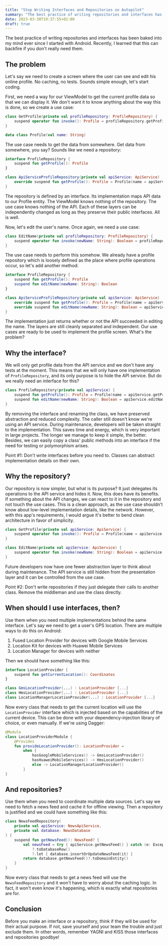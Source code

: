 ```yaml
---
title: "Stop Writing Interfaces and Repositories on Autopilot"
summary: "The best practice of writing repositories and interfaces has been baked into my mind ever since I started with Android. Recently, I learned that this can backfire if you don't really need them."
date: 2023-03-30T19:37:55+02:00
draft: true
---
```


The best practice of writing repositories and interfaces has been baked into my mind ever since I started with Android. Recently, I learned that this can backfire if you don't really need them.

## The problem
Let's say we need to create a screen where the user can see and edit his online profile. No caching, no tests. Sounds simple enough, let's start coding.

First, we need a way for our ViewModel to get the current profile data so that we can display it. We don't want it to know anything about the way this is done, so we create a use case:

```kt
class GetProfile(private val profileRepository: ProfileRepository) {
    suspend operator fun invoke(): Profile = profileRepository.getProfile()
}

data class Profile(val name: String)
```

The use case needs to get the data from somewhere. Get data from somewhere, you say? Sounds like we need a repository: 

```kt
interface ProfileRepository {
    suspend fun getProfile(): Profile
}

class ApiServiceProfileRepository(private val apiService: ApiService) : ProfileRepository {
    override suspend fun getProfile(): Profile = Profile(name = apiService.getProfile().name)
}
```

The repository is defined by an interface. Its implementation maps API data to our Profile entity. The ViewModel knows nothing of the repository. The use case knows nothing of the API. Each of these layers can be independently changed as long as they preserve their public interfaces. All is well.

Now, let's edit the user's name. Once again, we need a use case: 

```kt
class EditName(private val profileRepository: ProfileRepository) {
    suspend operator fun invoke(newName: String): Boolean = profileRepository.editName(newName)
}
```

The use case needs to perform this somehow. We already have a profile repository which is loosely defined as the place where profile operations occur, so let's add another method: 

```kt
interface ProfileRepository {
    suspend fun getProfile(): Profile
    suspend fun editName(newName: String): Boolean
}

class ApiServiceProfileRepository(private val apiService: ApiService) : ProfileRepository {
    override suspend fun getProfile(): Profile = Profile(name = apiService.getProfile().name)
    override suspend fun editName(newName: String): Boolean = apiService.editName(newName)
}
```

The implementation just returns whether or not the API succeeded in editing the name. The layers are still cleanly separated and independent. Our use cases are ready to be used to implement the profile screen. What's the problem?

## Why the interface?
We will only get profile data from the API service and we don't have any tests at the moment. This means that we will only have one implementation of `ProfileRepository`, and its only purpose is to hide the API service. But do we really need an interface for this?

```kt
class ProfileRepository(private val apiService) {
    suspend fun getProfile(): Profile = Profile(name = apiService.getProfile().name)
    suspend fun editName(newName: String): Boolean = apiService.editName(newName)
}
```

By removing the interface and renaming the class, we have preserved abstraction and reduced complexity. The caller still doesn't know we're using an API service. During maintenance, developers will be taken straight to the implementation. This saves time and energy, which is very important in large projects. The longer we manage to keep it simple, the better. Besides, we can easily copy a class' public methods into an interface if the need for testing or polymorphism arises.

Point #1: Don't write interfaces before you need to. Classes can abstract implementation details on their own.

## Why the repository? 
Our repository is now simpler, but what is its purpose? It just delegates its operations to the API service and hides it. Now, this does have its benefits. If something about the API changes, we can react to it in the repository and not touch the use cases. This is a clean approach, as the use case shouldn't know about low-level implementation details, like the network. However, with this app's requirements, I would argue it's better to bend clean architecture in favor of simplicity.

```kt
class GetProfile(private val apiService: ApiService) {
    suspend operator fun invoke(): Profile = Profile(name = apiService.getProfile().name)
}

class EditName(private val apiService: ApiService) {
    suspend operator fun invoke(newName: String): Boolean = apiService.editName(newName)
}
```

Future developers now have one fewer abstraction layer to think about during maintenance. The API service is still hidden from the presentation layer and it can be controlled from the use case. 

Point #2: Don't write repositories if they just delegate their calls to another class. Remove the middleman and use the class directly.

## When should I use interfaces, then?
Use them when you need multiple implementations behind the same interface. Let's say we need to get a user's GPS location. There are multiple ways to do this on Android: 

1. Fused Location Provider for devices with Google Mobile Services
2. Location Kit for devices with Huawei Mobile Services
3. Location Manager for devices with neither

Then we should have something like this:

```kt
interface LocationProvider {
    suspend fun getCurrentLocation(): Coordinates
}

class GmsLocationProvider(...) : LocationProvider {...}
class HmsLocationProvider(...) : LocationProvider {...}
class LocationManagerLocationProvider(...) : LocationProvider {...}
```

Now every class that needs to get the current location will use the `LocationProvider` interface which is injected based on the capabilities of the current device. This can be done with your dependency-injection library of choice, or even manually. If we're using Dagger: 

```kt
@Module
class LocationProviderModule {
    @Provides
    fun provideLocationProvider(): LocationProvider = 
        when {
            hasGoogleMobileServices() -> GmsLocationProvider()
            hasHuaweiMobileServices() -> HmsLocationProvider()
            else -> LocationManagerLocationProvider()
        }
}
```

## And repositories?
Use them when you need to coordinate multiple data sources. Let's say we need to fetch a news feed and cache it for offline viewing. Then a repository is justified and we could have something like this:

```kt
class NewsFeedRepository(
    private val apiService: NewsApiService,
    private val database: NewsDatabase
) {
    suspend fun getNewsFeed(): NewsFeed? {
        val newsFeed = try { apiService.getNewsFeed() } catch (e: Exception) { null }
            ?.toDatabaseRow()
            ?.let { database.insertOrUpdateNewsFeed(it) }
        return database.getNewsFeed()?.toDomainEntity()
    }
}
```

Now every class that needs to get a news feed will use the `NewsFeedRepository` and it won't have to worry about the caching logic. In fact, it won't even know it's happening, which is exactly what repositories are for. 

## Conclusion
Before you make an interface or a repository, think if they will be used for their actual purpose. If not, save yourself and your team the trouble and just exclude them. In other words, remember YAGNI and KISS those interfaces and repositories goodbye!